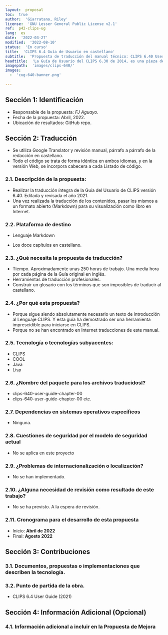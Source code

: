 ```yaml
---
layout:  proposal
toc:  true
author:  'Giarratano, Riley'
license:  'GNU Lesser General Public License v2.1'
ref:  p42-clips-ug
lang:  es
date:  '2022-03-27'
modified:  '2022-08-10'
status:  'En curso'
title:  'CLIPS 6.4 Guía de Usuario en castellano'
subtitle:  'Propuesta de traducción del manual técnico: CLIPS 6.40 User`s Guide, revisada por Giarratano y Riley, en 2021, al español.'
headtitle:  'La Guía de Usuario del CLIPS 6.30 de 2014, es una pieza de documentación casi imprescindible para iniciarse en la programación no-imperativa guiada por hechos y acciones. Ha sido revisada por el Dr. Giarratano J.C. y Editada por Riley el año pasado, 2021. La nueva versión de CLIPS 6.40 User Guide contiene los últimos avances de la versión 6.40.'
imagepath:  'images/clips-640/'
images:
  -  'cug-640-banner.png'
  
---
```








  

##   Sección 1: Identificación
-  Responsable de la propuesta: _FJ Aguayo_.
-  Fecha de la propuesta: Abril, 2022.
-  Ubicación de resultados: GitHub repo.

##   Sección 2: Traducción
-  Se utiliza Google Translator y revisión manual, párrafo a párrafo de la redacción en castellano.
-  Todo el código se trata de forma idéntica en ambos idiomas, y en la versión Web, se incorpora cabecera a cada Listado de código.

###  2.1. Descripción de la propuesta:

-  Realizar la traducción íntegra de la Guía del Usuario de CLIPS versión 6.40. Editada y revisada el año 2021.
-  Una vez realizada la traducción de los contenidos, pasar los mismos a un formato abierto (Markdown) para su visualización como libro en Internet.

###  2.2. Plataforma de destino
-  Lenguaje Markdown
  
-  Los doce capítulos en castellano.




###  2.3. ¿Qué necesita la propuesta de traducción?
-  Tiempo. Aproximadamente unas 250 horas de trabajo. Una media hora por cada página de la Guía original en inglés.
-  Herramientas de traducción profesionales.
-  Construir un glosario con los términos que son imposibles de traducir al castellano.


###  2.4. ¿Por qué esta propuesta?
-  Porque sigue siendo absolutamente necesario un texto de introducción al Lenguaje CLIPS. Y esta guía ha demostrado ser una herramienta imprescidible para iniciarse en CLIPS.
-  Porque no se han encontrado en Internet traducciones de este manual.






###  2.5. Tecnología o tecnologías subyacentes:
-  CLIPS
-  COOL
-  Java
-  Lisp








###  2.6. ¿Nombre del paquete para los archivos traducidosI?
-    clips-640-user-guide-chapter-00
-    clips-640-user-guide-chapter-00
etc.












###  2.7. Dependencias en sistemas operativos específicos
-  Ninguna.












###  2.8. Cuestiones de seguridad por el modelo de seguridad actual
-  No se aplica en este proyecto














###  2.9. ¿Problemas de internacionalización o localización?
-  No se han implementado.















###  2.10. ¿Alguna necesidad de revisión como resultado de este trabajo?
-  No se ha previsto. A la espera de revisión.
















###  2.11. Cronograma para el desarrollo de esta propuesta
-   Inicio: **Abril de 2022**
-   Final: **Agosto 2022**
















##   Sección 3: Contribuciones




###  3.1. Documentos, propuestas o implementaciones que describen la tecnología.















###  3.2. Punto de partida de la obra.
-   CLIPS 6.4 User Guide (2021) 



















##   Sección 4: Información Adicional (Opcional)












###  4.1. Información adicional a incluir en la Propuesta de Mejora
  